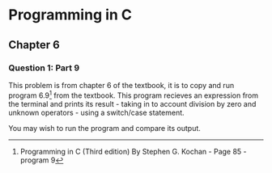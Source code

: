 # Programming in C
## Chapter 6
### Question 1: Part 9

This problem is from chapter 6 of the textbook, it is to copy and run program 6.9[^1] from the textbook. This program recieves an expression from the terminal and prints its result - taking in to account division by zero and unknown operators - using a switch/case statement.

You may wish to run the program and compare its output.

[^1]: Programming in C (Third edition) By Stephen G. Kochan - Page 85 - program 9